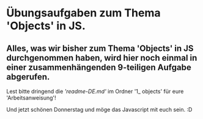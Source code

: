 # Übungsaufgaben zum Thema 'Objects' in JS.

## Alles, was wir bisher zum Thema 'Objects' in JS durchgenommen haben, wird hier noch einmal in einer zusammenhängenden 9-teiligen Aufgabe abgerufen. 

Lest bitte dringend die *'readme-DE.md'* im Ordner '1_ objects' für eure 'Arbeitsanweisung'!

Und jetzt schönen Donnerstag und möge das Javascript mit euch sein. :D 
